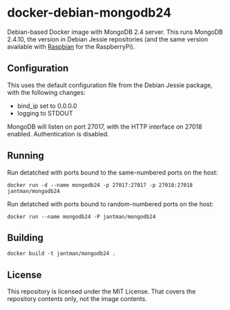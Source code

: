 # docker-debian-mongodb24

Debian-based Docker image with MongoDB 2.4 server. This runs MongoDB 2.4.10,
the version in Debian Jessie repositories (and the same version available with
[Raspbian](https://www.raspbian.org/) for the RaspberryPi).

## Configuration

This uses the default configuration file from the Debian Jessie package, with
the following changes:

* bind_ip set to 0.0.0.0
* logging to STDOUT

MongoDB will listen on port 27017, with the HTTP interface on 27018 enabled. Authentication
is disabled.

## Running

Run detatched with ports bound to the same-numbered ports on the host:

``docker run -d --name mongodb24 -p 27017:27017 -p 27018:27018 jantman/mongodb24``

Run detatched with ports bound to random-numbered ports on the host:

``docker run --name mongodb24 -P jantman/mongodb24``

## Building

``docker build -t jantman/mongodb24 .``

## License

This repository is licensed under the MIT License. That covers the repository
contents only, not the image contents.
